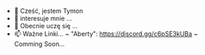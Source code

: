 - 👋 Cześć, jestem Tymon
- 👀 interesuje mnie ...
- 🌱 Obecnie uczę się ...
- 📫 Ważne Linki...
~ "Aberty": https://discord.gg/c6pSE3kUBa
~ Comming Soon...

